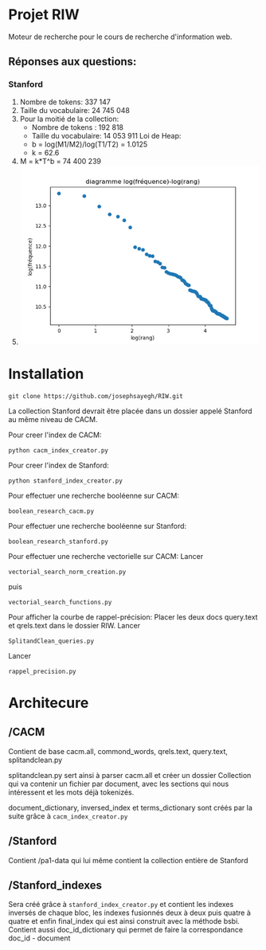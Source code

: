 # Projet RIW

Moteur de recherche pour le cours de recherche d'information web.

## Réponses aux questions: 

### Stanford

1) Nombre de tokens: 337 147
2) Taille du vocabulaire: 24 745 048
3) Pour la moitié de la collection:
    * Nombre de tokens : 192 818
    * Taille du vocabulaire: 14 053 911 
Loi de Heap: 
    * b = log(M1/M2)/log(T1/T2) = 1.0125
    * k = 62.6
4) M = k*T^b = 74 400 239
5) ![alt text](stanford.png)


# Installation
```
git clone https://github.com/josephsayegh/RIW.git
```

La collection Stanford devrait être placée dans un dossier appelé Stanford au même niveau de CACM.

Pour creer l'index de CACM:
```
python cacm_index_creator.py
```
Pour creer l'index de Stanford:
```
python stanford_index_creator.py
```
Pour effectuer une recherche booléenne sur CACM:
```
boolean_research_cacm.py
```
Pour effectuer une recherche booléenne sur Stanford:
```
boolean_research_stanford.py
```
Pour effectuer une recherche vectorielle sur CACM:
Lancer
```
vectorial_search_norm_creation.py
```
puis
```
vectorial_search_functions.py
```
Pour afficher la courbe de rappel-précision:
Placer les deux docs query.text et qrels.text dans le dossier RIW. Lancer 
```
SplitandClean_queries.py
```
 Lancer 
 ```
 rappel_precision.py
 ```

# Architecure

## /CACM 
Contient de base cacm.all, commond_words, qrels.text, query.text, splitandclean.py

splitandclean.py sert ainsi à parser cacm.all et créer un dossier Collection qui va contenir un fichier 
par document, avec les sections qui nous intéressent et les mots déjà tokenizés.

document_dictionary, inversed_index et terms_dictionary sont créés par la suite grâce à ```cacm_index_creator.py```

## /Stanford
Contient /pa1-data qui lui même contient la collection entière de Stanford

## /Stanford_indexes
Sera créé grâce à ```stanford_index_creator.py``` et contient les indexes inversés de chaque bloc,
les indexes fusionnés deux à deux puis quatre à quatre et enfin final_index qui est ainsi construit
avec la méthode bsbi. 
Contient aussi doc_id_dictionary qui permet de faire la correspondance doc_id - document



